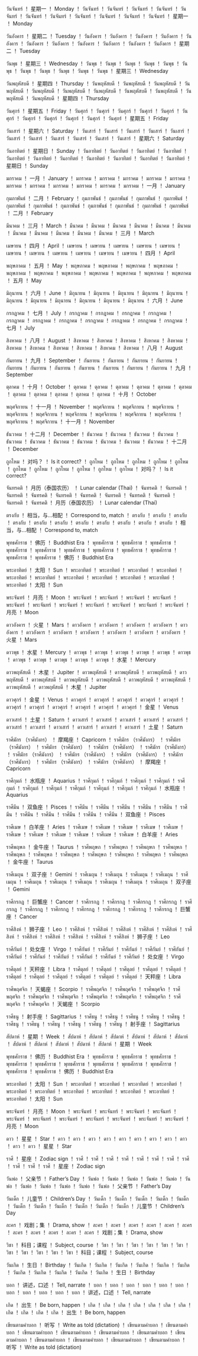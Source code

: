 วันจันทร์	！	星期一	！	Monday	！	วันจันทร์	！	วันจันทร์	！	วันจันทร์	！	วันจันทร์	！	วันจันทร์	！	วันจันทร์	！	วันจันทร์	！	วันจันทร์	！	วันจันทร์	！	วันจันทร์	！	วันจันทร์	！	星期一	！	Monday

วันอังคาร	！	星期二	！	Tuesday	！	วันอังคาร	！	วันอังคาร	！	วันอังคาร	！	วันอังคาร	！	วันอังคาร	！	วันอังคาร	！	วันอังคาร	！	วันอังคาร	！	วันอังคาร	！	วันอังคาร	！	วันอังคาร	！	星期二	！	Tuesday

วันพุธ	！	星期三	！	Wednesday	！	วันพุธ	！	วันพุธ	！	วันพุธ	！	วันพุธ	！	วันพุธ	！	วันพุธ	！	วันพุธ	！	วันพุธ	！	วันพุธ	！	วันพุธ	！	วันพุธ	！	星期三	！	Wednesday

วันพฤหัสบดี	！	星期四	！	Thursday	！	วันพฤหัสบดี	！	วันพฤหัสบดี	！	วันพฤหัสบดี	！	วันพฤหัสบดี	！	วันพฤหัสบดี	！	วันพฤหัสบดี	！	วันพฤหัสบดี	！	วันพฤหัสบดี	！	วันพฤหัสบดี	！	วันพฤหัสบดี	！	วันพฤหัสบดี	！	星期四	！	Thursday

วันศุกร์	！	星期五	！	Friday	！	วันศุกร์	！	วันศุกร์	！	วันศุกร์	！	วันศุกร์	！	วันศุกร์	！	วันศุกร์	！	วันศุกร์	！	วันศุกร์	！	วันศุกร์	！	วันศุกร์	！	วันศุกร์	！	星期五	！	Friday

วันเสาร์	！	星期六	！	Saturday	！	วันเสาร์	！	วันเสาร์	！	วันเสาร์	！	วันเสาร์	！	วันเสาร์	！	วันเสาร์	！	วันเสาร์	！	วันเสาร์	！	วันเสาร์	！	วันเสาร์	！	วันเสาร์	！	星期六	！	Saturday

วันอาทิตย์	！	星期日	！	Sunday	！	วันอาทิตย์	！	วันอาทิตย์	！	วันอาทิตย์	！	วันอาทิตย์	！	วันอาทิตย์	！	วันอาทิตย์	！	วันอาทิตย์	！	วันอาทิตย์	！	วันอาทิตย์	！	วันอาทิตย์	！	วันอาทิตย์	！	星期日	！	Sunday

มกราคม	！	一月	！	January	！	มกราคม	！	มกราคม	！	มกราคม	！	มกราคม	！	มกราคม	！	มกราคม	！	มกราคม	！	มกราคม	！	มกราคม	！	มกราคม	！	มกราคม	！	一月	！	January

กุมภาพันธ์	！	二月	！	February	！	กุมภาพันธ์	！	กุมภาพันธ์	！	กุมภาพันธ์	！	กุมภาพันธ์	！	กุมภาพันธ์	！	กุมภาพันธ์	！	กุมภาพันธ์	！	กุมภาพันธ์	！	กุมภาพันธ์	！	กุมภาพันธ์	！	กุมภาพันธ์	！	二月	！	February

มีนาคม	！	三月	！	March	！	มีนาคม	！	มีนาคม	！	มีนาคม	！	มีนาคม	！	มีนาคม	！	มีนาคม	！	มีนาคม	！	มีนาคม	！	มีนาคม	！	มีนาคม	！	มีนาคม	！	三月	！	March

เมษายน	！	四月	！	April	！	เมษายน	！	เมษายน	！	เมษายน	！	เมษายน	！	เมษายน	！	เมษายน	！	เมษายน	！	เมษายน	！	เมษายน	！	เมษายน	！	เมษายน	！	四月	！	April

พฤษภาคม	！	五月	！	May	！	พฤษภาคม	！	พฤษภาคม	！	พฤษภาคม	！	พฤษภาคม	！	พฤษภาคม	！	พฤษภาคม	！	พฤษภาคม	！	พฤษภาคม	！	พฤษภาคม	！	พฤษภาคม	！	พฤษภาคม	！	五月	！	May

มิถุนายน	！	六月	！	June	！	มิถุนายน	！	มิถุนายน	！	มิถุนายน	！	มิถุนายน	！	มิถุนายน	！	มิถุนายน	！	มิถุนายน	！	มิถุนายน	！	มิถุนายน	！	มิถุนายน	！	มิถุนายน	！	六月	！	June

กรกฎาคม	！	七月	！	July	！	กรกฎาคม	！	กรกฎาคม	！	กรกฎาคม	！	กรกฎาคม	！	กรกฎาคม	！	กรกฎาคม	！	กรกฎาคม	！	กรกฎาคม	！	กรกฎาคม	！	กรกฎาคม	！	กรกฎาคม	！	七月	！	July

สิงหาคม	！	八月	！	August	！	สิงหาคม	！	สิงหาคม	！	สิงหาคม	！	สิงหาคม	！	สิงหาคม	！	สิงหาคม	！	สิงหาคม	！	สิงหาคม	！	สิงหาคม	！	สิงหาคม	！	สิงหาคม	！	八月	！	August

กันยายน	！	九月	！	September	！	กันยายน	！	กันยายน	！	กันยายน	！	กันยายน	！	กันยายน	！	กันยายน	！	กันยายน	！	กันยายน	！	กันยายน	！	กันยายน	！	กันยายน	！	九月	！	September

ตุลาคม	！	十月	！	October	！	ตุลาคม	！	ตุลาคม	！	ตุลาคม	！	ตุลาคม	！	ตุลาคม	！	ตุลาคม	！	ตุลาคม	！	ตุลาคม	！	ตุลาคม	！	ตุลาคม	！	ตุลาคม	！	十月	！	October

พฤศจิกายน	！	十一月	！	November	！	พฤศจิกายน	！	พฤศจิกายน	！	พฤศจิกายน	！	พฤศจิกายน	！	พฤศจิกายน	！	พฤศจิกายน	！	พฤศจิกายน	！	พฤศจิกายน	！	พฤศจิกายน	！	พฤศจิกายน	！	พฤศจิกายน	！	十一月	！	November

ธันวาคม	！	十二月	！	December	！	ธันวาคม	！	ธันวาคม	！	ธันวาคม	！	ธันวาคม	！	ธันวาคม	！	ธันวาคม	！	ธันวาคม	！	ธันวาคม	！	ธันวาคม	！	ธันวาคม	！	ธันวาคม	！	十二月	！	December

ถูกไหม	！	对吗？	！	Is it correct?	！	ถูกไหม	！	ถูกไหม	！	ถูกไหม	！	ถูกไหม	！	ถูกไหม	！	ถูกไหม	！	ถูกไหม	！	ถูกไหม	！	ถูกไหม	！	ถูกไหม	！	ถูกไหม	！	对吗？	！	Is it correct?

จันทรคติ	！	月历（泰国农历）	！	Lunar calendar (Thai)	！	จันทรคติ	！	จันทรคติ	！	จันทรคติ	！	จันทรคติ	！	จันทรคติ	！	จันทรคติ	！	จันทรคติ	！	จันทรคติ	！	จันทรคติ	！	จันทรคติ	！	จันทรคติ	！	月历（泰国农历）	！	Lunar calendar (Thai)

ตรงกับ	！	相当，与…相配	！	Correspond to, match	！	ตรงกับ	！	ตรงกับ	！	ตรงกับ	！	ตรงกับ	！	ตรงกับ	！	ตรงกับ	！	ตรงกับ	！	ตรงกับ	！	ตรงกับ	！	ตรงกับ	！	ตรงกับ	！	相当，与…相配	！	Correspond to, match

พุทธศักราช	！	佛历	！	Buddhist Era	！	พุทธศักราช	！	พุทธศักราช	！	พุทธศักราช	！	พุทธศักราช	！	พุทธศักราช	！	พุทธศักราช	！	พุทธศักราช	！	พุทธศักราช	！	พุทธศักราช	！	พุทธศักราช	！	พุทธศักราช	！	佛历	！	Buddhist Era

พระอาทิตย์	！	太阳	！	Sun	！	พระอาทิตย์	！	พระอาทิตย์	！	พระอาทิตย์	！	พระอาทิตย์	！	พระอาทิตย์	！	พระอาทิตย์	！	พระอาทิตย์	！	พระอาทิตย์	！	พระอาทิตย์	！	พระอาทิตย์	！	พระอาทิตย์	！	太阳	！	Sun

พระจันทร์	！	月亮	！	Moon	！	พระจันทร์	！	พระจันทร์	！	พระจันทร์	！	พระจันทร์	！	พระจันทร์	！	พระจันทร์	！	พระจันทร์	！	พระจันทร์	！	พระจันทร์	！	พระจันทร์	！	พระจันทร์	！	月亮	！	Moon

ดาวอังคาร	！	火星	！	Mars	！	ดาวอังคาร	！	ดาวอังคาร	！	ดาวอังคาร	！	ดาวอังคาร	！	ดาวอังคาร	！	ดาวอังคาร	！	ดาวอังคาร	！	ดาวอังคาร	！	ดาวอังคาร	！	ดาวอังคาร	！	ดาวอังคาร	！	火星	！	Mars

ดาวพุธ	！	水星	！	Mercury	！	ดาวพุธ	！	ดาวพุธ	！	ดาวพุธ	！	ดาวพุธ	！	ดาวพุธ	！	ดาวพุธ	！	ดาวพุธ	！	ดาวพุธ	！	ดาวพุธ	！	ดาวพุธ	！	ดาวพุธ	！	水星	！	Mercury

ดาวพฤหัสบดี	！	木星	！	Jupiter	！	ดาวพฤหัสบดี	！	ดาวพฤหัสบดี	！	ดาวพฤหัสบดี	！	ดาวพฤหัสบดี	！	ดาวพฤหัสบดี	！	ดาวพฤหัสบดี	！	ดาวพฤหัสบดี	！	ดาวพฤหัสบดี	！	ดาวพฤหัสบดี	！	ดาวพฤหัสบดี	！	ดาวพฤหัสบดี	！	木星	！	Jupiter

ดาวศุกร์	！	金星	！	Venus	！	ดาวศุกร์	！	ดาวศุกร์	！	ดาวศุกร์	！	ดาวศุกร์	！	ดาวศุกร์	！	ดาวศุกร์	！	ดาวศุกร์	！	ดาวศุกร์	！	ดาวศุกร์	！	ดาวศุกร์	！	ดาวศุกร์	！	金星	！	Venus

ดาวเสาร์	！	土星	！	Saturn	！	ดาวเสาร์	！	ดาวเสาร์	！	ดาวเสาร์	！	ดาวเสาร์	！	ดาวเสาร์	！	ดาวเสาร์	！	ดาวเสาร์	！	ดาวเสาร์	！	ดาวเสาร์	！	ดาวเสาร์	！	ดาวเสาร์	！	土星	！	Saturn

ราศีมักร （ราศีมังกร）	！	摩羯座	！	Capricorn	！	ราศีมักร （ราศีมังกร）	！	ราศีมักร （ราศีมังกร）	！	ราศีมักร （ราศีมังกร）	！	ราศีมักร （ราศีมังกร）	！	ราศีมักร （ราศีมังกร）	！	ราศีมักร （ราศีมังกร）	！	ราศีมักร （ราศีมังกร）	！	ราศีมักร （ราศีมังกร）	！	ราศีมักร （ราศีมังกร）	！	ราศีมักร （ราศีมังกร）	！	ราศีมักร （ราศีมังกร）	！	摩羯座	！	Capricorn

ราศีกุมภ์	！	水瓶座	！	Aquarius	！	ราศีกุมภ์	！	ราศีกุมภ์	！	ราศีกุมภ์	！	ราศีกุมภ์	！	ราศีกุมภ์	！	ราศีกุมภ์	！	ราศีกุมภ์	！	ราศีกุมภ์	！	ราศีกุมภ์	！	ราศีกุมภ์	！	ราศีกุมภ์	！	水瓶座	！	Aquarius

ราศีมีน	！	双鱼座	！	Pisces	！	ราศีมีน	！	ราศีมีน	！	ราศีมีน	！	ราศีมีน	！	ราศีมีน	！	ราศีมีน	！	ราศีมีน	！	ราศีมีน	！	ราศีมีน	！	ราศีมีน	！	ราศีมีน	！	双鱼座	！	Pisces

ราศีเมษ	！	白羊座	！	Aries	！	ราศีเมษ	！	ราศีเมษ	！	ราศีเมษ	！	ราศีเมษ	！	ราศีเมษ	！	ราศีเมษ	！	ราศีเมษ	！	ราศีเมษ	！	ราศีเมษ	！	ราศีเมษ	！	ราศีเมษ	！	白羊座	！	Aries

ราศีพฤษภ	！	金牛座	！	Taurus	！	ราศีพฤษภ	！	ราศีพฤษภ	！	ราศีพฤษภ	！	ราศีพฤษภ	！	ราศีพฤษภ	！	ราศีพฤษภ	！	ราศีพฤษภ	！	ราศีพฤษภ	！	ราศีพฤษภ	！	ราศีพฤษภ	！	ราศีพฤษภ	！	金牛座	！	Taurus

ราศีเมถุน	！	双子座	！	Gemini	！	ราศีเมถุน	！	ราศีเมถุน	！	ราศีเมถุน	！	ราศีเมถุน	！	ราศีเมถุน	！	ราศีเมถุน	！	ราศีเมถุน	！	ราศีเมถุน	！	ราศีเมถุน	！	ราศีเมถุน	！	ราศีเมถุน	！	双子座	！	Gemini

ราศีกรกฎ	！	巨蟹座	！	Cancer	！	ราศีกรกฎ	！	ราศีกรกฎ	！	ราศีกรกฎ	！	ราศีกรกฎ	！	ราศีกรกฎ	！	ราศีกรกฎ	！	ราศีกรกฎ	！	ราศีกรกฎ	！	ราศีกรกฎ	！	ราศีกรกฎ	！	ราศีกรกฎ	！	巨蟹座	！	Cancer

ราศีสิงห์	！	狮子座	！	Leo	！	ราศีสิงห์	！	ราศีสิงห์	！	ราศีสิงห์	！	ราศีสิงห์	！	ราศีสิงห์	！	ราศีสิงห์	！	ราศีสิงห์	！	ราศีสิงห์	！	ราศีสิงห์	！	ราศีสิงห์	！	ราศีสิงห์	！	狮子座	！	Leo

ราศีกันย์	！	处女座	！	Virgo	！	ราศีกันย์	！	ราศีกันย์	！	ราศีกันย์	！	ราศีกันย์	！	ราศีกันย์	！	ราศีกันย์	！	ราศีกันย์	！	ราศีกันย์	！	ราศีกันย์	！	ราศีกันย์	！	ราศีกันย์	！	处女座	！	Virgo

ราศีตุลย์	！	天秤座	！	Libra	！	ราศีตุลย์	！	ราศีตุลย์	！	ราศีตุลย์	！	ราศีตุลย์	！	ราศีตุลย์	！	ราศีตุลย์	！	ราศีตุลย์	！	ราศีตุลย์	！	ราศีตุลย์	！	ราศีตุลย์	！	ราศีตุลย์	！	天秤座	！	Libra

ราศีพฤศจิก	！	天蝎座	！	Scorpio	！	ราศีพฤศจิก	！	ราศีพฤศจิก	！	ราศีพฤศจิก	！	ราศีพฤศจิก	！	ราศีพฤศจิก	！	ราศีพฤศจิก	！	ราศีพฤศจิก	！	ราศีพฤศจิก	！	ราศีพฤศจิก	！	ราศีพฤศจิก	！	ราศีพฤศจิก	！	天蝎座	！	Scorpio

ราศีธนู	！	射手座	！	Sagittarius	！	ราศีธนู	！	ราศีธนู	！	ราศีธนู	！	ราศีธนู	！	ราศีธนู	！	ราศีธนู	！	ราศีธนู	！	ราศีธนู	！	ราศีธนู	！	ราศีธนู	！	ราศีธนู	！	射手座	！	Sagittarius

สัปดาห์	！	星期	！	Week	！	สัปดาห์	！	สัปดาห์	！	สัปดาห์	！	สัปดาห์	！	สัปดาห์	！	สัปดาห์	！	สัปดาห์	！	สัปดาห์	！	สัปดาห์	！	สัปดาห์	！	สัปดาห์	！	星期	！	Week

พุทธศักราช	！	佛历	！	Buddhist Era	！	พุทธศักราช	！	พุทธศักราช	！	พุทธศักราช	！	พุทธศักราช	！	พุทธศักราช	！	พุทธศักราช	！	พุทธศักราช	！	พุทธศักราช	！	พุทธศักราช	！	พุทธศักราช	！	พุทธศักราช	！	佛历	！	Buddhist Era

พระอาทิตย์	！	太阳	！	Sun	！	พระอาทิตย์	！	พระอาทิตย์	！	พระอาทิตย์	！	พระอาทิตย์	！	พระอาทิตย์	！	พระอาทิตย์	！	พระอาทิตย์	！	พระอาทิตย์	！	พระอาทิตย์	！	พระอาทิตย์	！	พระอาทิตย์	！	太阳	！	Sun

พระจันทร์	！	月亮	！	Moon	！	พระจันทร์	！	พระจันทร์	！	พระจันทร์	！	พระจันทร์	！	พระจันทร์	！	พระจันทร์	！	พระจันทร์	！	พระจันทร์	！	พระจันทร์	！	พระจันทร์	！	พระจันทร์	！	月亮	！	Moon

ดาว	！	星星	！	Star	！	ดาว	！	ดาว	！	ดาว	！	ดาว	！	ดาว	！	ดาว	！	ดาว	！	ดาว	！	ดาว	！	ดาว	！	ดาว	！	星星	！	Star

ราศี	！	星座	！	Zodiac sign	！	ราศี	！	ราศี	！	ราศี	！	ราศี	！	ราศี	！	ราศี	！	ราศี	！	ราศี	！	ราศี	！	ราศี	！	ราศี	！	星座	！	Zodiac sign

วันพ่อ	！	父亲节	！	Father’s Day	！	วันพ่อ	！	วันพ่อ	！	วันพ่อ	！	วันพ่อ	！	วันพ่อ	！	วันพ่อ	！	วันพ่อ	！	วันพ่อ	！	วันพ่อ	！	วันพ่อ	！	วันพ่อ	！	父亲节	！	Father’s Day

วันเด็ก	！	儿童节	！	Children’s Day	！	วันเด็ก	！	วันเด็ก	！	วันเด็ก	！	วันเด็ก	！	วันเด็ก	！	วันเด็ก	！	วันเด็ก	！	วันเด็ก	！	วันเด็ก	！	วันเด็ก	！	วันเด็ก	！	儿童节	！	Children’s Day

ละคร	！	戏剧；集	！	Drama, show	！	ละคร	！	ละคร	！	ละคร	！	ละคร	！	ละคร	！	ละคร	！	ละคร	！	ละคร	！	ละคร	！	ละคร	！	ละคร	！	戏剧；集	！	Drama, show

วิชา	！	科目；课程	！	Subject, course	！	วิชา	！	วิชา	！	วิชา	！	วิชา	！	วิชา	！	วิชา	！	วิชา	！	วิชา	！	วิชา	！	วิชา	！	วิชา	！	科目；课程	！	Subject, course

วันเกิด	！	生日	！	Birthday	！	วันเกิด	！	วันเกิด	！	วันเกิด	！	วันเกิด	！	วันเกิด	！	วันเกิด	！	วันเกิด	！	วันเกิด	！	วันเกิด	！	วันเกิด	！	วันเกิด	！	生日	！	Birthday

บอก	！	讲述，口述	！	Tell, narrate	！	บอก	！	บอก	！	บอก	！	บอก	！	บอก	！	บอก	！	บอก	！	บอก	！	บอก	！	บอก	！	บอก	！	讲述，口述	！	Tell, narrate

เกิด	！	出生	！	Be born, happen	！	เกิด	！	เกิด	！	เกิด	！	เกิด	！	เกิด	！	เกิด	！	เกิด	！	เกิด	！	เกิด	！	เกิด	！	เกิด	！	出生	！	Be born, happen

เขียนตามคำบอก	！	听写	！	Write as told (dictation)	！	เขียนตามคำบอก	！	เขียนตามคำบอก	！	เขียนตามคำบอก	！	เขียนตามคำบอก	！	เขียนตามคำบอก	！	เขียนตามคำบอก	！	เขียนตามคำบอก	！	เขียนตามคำบอก	！	เขียนตามคำบอก	！	เขียนตามคำบอก	！	เขียนตามคำบอก	！	听写	！	Write as told (dictation)
